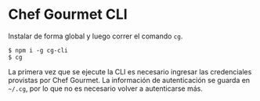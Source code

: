 # Chef Gourmet CLI

Instalar de forma global y luego correr el comando `cg`.

```
$ npm i -g cg-cli
$ cg
```

La primera vez que se ejecute la CLI es necesario ingresar las credenciales provistas por Chef Gourmet. La información de autenticación se guarda en `~/.cg`, por lo que no es necesario volver a autenticarse más.
